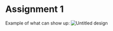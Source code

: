 # Assignment 1

Example of what can show up:
![Untitled design](https://github.com/user-attachments/assets/74be88ff-3d4d-4fc1-9ae0-9f7e8390a381)

